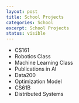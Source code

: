 ```yaml
---
layout: post
title: School Projects
categories: School
excerpt: School Projects
status: visible
---
```


- CS161
- Robotics Class
- Machine Learning Class
- Publications in AI
- Data200
- Optimization Model
- CS61B
- Distributed Systems
